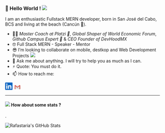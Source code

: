 ### 👋 Hello World !  <img src="https://github.com/TheDudeThatCode/TheDudeThatCode/blob/master/Assets/Earth.gif" width="24px">
   
   
I am an enthusiastic Fullstack MERN developer, born in San José del Cabo, BCS and living at the beach (Cancún 🌴). 

- 👌🏻 *Master Coach at Platzi 💚*, *Global Shaper of World Economic Forum*, *Github Campus Expert 🚩* & *CEO Founder of DevHoodMX*
- 🤓 Full Stack MERN - Speaker - Mentor
- 😎 I’m looking to collaborate on mobile, destkop and Web Development Projects <img src="https://media.giphy.com/media/WUlplcMpOCEmTGBtBW/giphy.gif" width="30">
- 💬 Ask me about anything. I will try to help you as much as I can.
- ⚡ Quote: You must do it.
- 📫 How to reach me:


 [<img src="https://github.com/Amchuz/Amchuz/blob/master/linkedin.jpeg" alt="linkedin logo" width="24">](https://www.linkedin.com/in/rafaellagunas/)  [<img src="https://github.com/Amchuz/Amchuz/blob/master/gmail.jpeg" alt="gmail logo" width="24">](guitronleafar@gmail.com)


----

#### <img src="https://media.giphy.com/media/VgCDAzcKvsR6OM0uWg/giphy.gif" width="50"> How about some stats ?
  
.    
   
![Rafastaria's GitHub Stats](https://github-readme-stats.vercel.app/api?username=rafastaria&show_icons=true)

